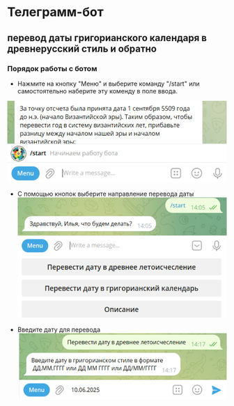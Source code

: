 # Телеграмм-бот
## перевод даты григорианского календаря в древнерусский стиль и обратно

### Порядок работы с ботом
* Нажмите на кнопку "Меню" и выберите команду "/start" или самостоятельно наберите эту коменду в поле ввода.

![Начало работы](/Start.png)

* С помощью кнопок выберите направление перевода даты
![Выбор направления перевода даты](/ChoiceStyle.png)

* Введите дату для перевода
![Ввод даты](/EnterDate.png)